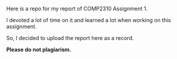 Here is a repo for my report of COMP2310 Assignment 1.

I devoted a lot of time on it and learned a lot when working on this assignment. 

So, I decided to upload the report here as a record.

**Please do not plagiarism.**